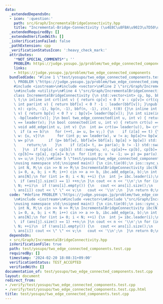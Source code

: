 ```yaml
---
data:
  _extendedDependsOn:
  - icon: ':question:'
    path: src/Graph/IncrementalBridgeConnectivity.hpp
    title: "Incremental-Bridge-Connectivity (\u4E8C\u8FBA\u9023\u7D50\u6210\u5206)"
  _extendedRequiredBy: []
  _extendedVerifiedWith: []
  _isVerificationFailed: false
  _pathExtension: cpp
  _verificationStatusIcon: ':heavy_check_mark:'
  attributes:
    '*NOT_SPECIAL_COMMENTS*': ''
    PROBLEM: https://judge.yosupo.jp/problem/two_edge_connected_components
    links:
    - https://judge.yosupo.jp/problem/two_edge_connected_components
  bundledCode: "#line 1 \"test/yosupo/two_edge_connected_components.test.cpp\"\n#define\
    \ PROBLEM \"https://judge.yosupo.jp/problem/two_edge_connected_components\"\n\
    #include <iostream>\n#include <vector>\n#line 2 \"src/Graph/IncrementalBridgeConnectivity.hpp\"\
    \n#include <utility>\n#line 4 \"src/Graph/IncrementalBridgeConnectivity.hpp\"\n\
    class IncrementalBridgeConnectivity {\n std::vector<int> cp, bp, bbf, z;\n int\
    \ t;\n inline int crt(int v) { return cp[v] < 0 ? v : cp[v]= crt(cp[v]); }\n inline\
    \ int par(int v) { return bbf[v] < 0 ? -1 : leader(bbf[v]); }\npublic:\n IncrementalBridgeConnectivity(int\
    \ n): cp(n, -1), bp(n, -1), bbf(n, -1), z(n), t(0) {}\n inline int leader(int\
    \ v) { return bp[v] < 0 ? v : bp[v]= leader(bp[v]); }\n int size(int v) { return\
    \ -bp[leader(v)]; }\n bool two_edge_connected(int u, int v) { return leader(u)\
    \ == leader(v); }\n bool connected(int u, int v) { return crt(u) == crt(v); }\n\
    \ void add_edge(int u, int v) {\n  int a= crt(u= leader(u)), b= crt(v= leader(v));\n\
    \  if (a == b)\n   for (++t, a= u, b= v;;) {\n    if (z[a] == t) {\n     for (int\
    \ w: {u, v})\n      for (int p; w= leader(w), w != a; bp[a]+= bp[w], bp[w]= a,\
    \ w= p)\n       if (p= bbf[w], bbf[w]= bbf[a]; bp[a] > bp[w]) std::swap(w, a);\n\
    \     return;\n    }\n    if (z[a]= t, a= par(a); b != -1) std::swap(a, b);\n\
    \   }\n  if (cp[a] < cp[b]) std::swap(u, v), cp[a]+= cp[b], cp[b]= a;\n  else\
    \ cp[b]+= cp[a], cp[a]= b;\n  for (int p; u != -1; u= p) p= par(u), bbf[u]= v,\
    \ v= u;\n }\n};\n#line 5 \"test/yosupo/two_edge_connected_components.test.cpp\"\
    \nusing namespace std;\nsigned main() {\n cin.tie(0);\n ios::sync_with_stdio(0);\n\
    \ int N, M;\n cin >> N >> M;\n IncrementalBridgeConnectivity ibc(N);\n for (int\
    \ i= 0, a, b; i < M; i++) cin >> a >> b, ibc.add_edge(a, b);\n int n= 0;\n vector<int>\
    \ ans[N];\n for (int i= 0; i < N; ++i) {\n  int j= ibc.leader(i);\n  ans[j].push_back(i);\n\
    \  if (ans[j].size() == 1) ++n;\n }\n cout << n << '\\n';\n for (int i= 0; i <\
    \ N; ++i)\n  if (!ans[i].empty()) {\n   cout << ans[i].size();\n   for (int v:\
    \ ans[i]) cout << \" \" << v;\n   cout << '\\n';\n  }\n return 0;\n}\n"
  code: "#define PROBLEM \"https://judge.yosupo.jp/problem/two_edge_connected_components\"\
    \n#include <iostream>\n#include <vector>\n#include \"src/Graph/IncrementalBridgeConnectivity.hpp\"\
    \nusing namespace std;\nsigned main() {\n cin.tie(0);\n ios::sync_with_stdio(0);\n\
    \ int N, M;\n cin >> N >> M;\n IncrementalBridgeConnectivity ibc(N);\n for (int\
    \ i= 0, a, b; i < M; i++) cin >> a >> b, ibc.add_edge(a, b);\n int n= 0;\n vector<int>\
    \ ans[N];\n for (int i= 0; i < N; ++i) {\n  int j= ibc.leader(i);\n  ans[j].push_back(i);\n\
    \  if (ans[j].size() == 1) ++n;\n }\n cout << n << '\\n';\n for (int i= 0; i <\
    \ N; ++i)\n  if (!ans[i].empty()) {\n   cout << ans[i].size();\n   for (int v:\
    \ ans[i]) cout << \" \" << v;\n   cout << '\\n';\n  }\n return 0;\n}"
  dependsOn:
  - src/Graph/IncrementalBridgeConnectivity.hpp
  isVerificationFile: true
  path: test/yosupo/two_edge_connected_components.test.cpp
  requiredBy: []
  timestamp: '2024-02-20 18:08:31+09:00'
  verificationStatus: TEST_ACCEPTED
  verifiedWith: []
documentation_of: test/yosupo/two_edge_connected_components.test.cpp
layout: document
redirect_from:
- /verify/test/yosupo/two_edge_connected_components.test.cpp
- /verify/test/yosupo/two_edge_connected_components.test.cpp.html
title: test/yosupo/two_edge_connected_components.test.cpp
---
```

